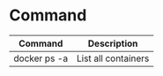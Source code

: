 # Command
| Command      | Description         |
| ------------ | ------------------- |
| docker ps -a | List all containers | 